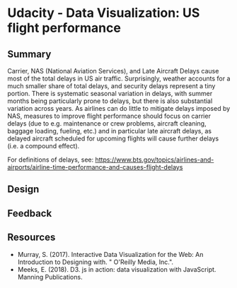 # Udacity - Data Visualization: US flight performance

## Summary
Carrier, NAS (National Aviation Services), and Late Aircraft Delays cause most of the total delays in US air traffic. Surprisingly, weather accounts for a much smaller share of total delays, and security delays represent a tiny portion. There is systematic seasonal variation in delays, with summer months being particularly prone to delays, but there is also substantial variation across years. As airlines can do little to mitigate delays imposed by NAS, measures to improve flight performance should focus on carrier delays (due to e.g. maintenance or crew problems, aircraft cleaning, baggage loading, fueling, etc.) and in particular late aircraft delays, as delayed aircraft scheduled for upcoming flights will cause further delays (i.e. a compound effect).

For definitions of delays, see: 
https://www.bts.gov/topics/airlines-and-airports/airline-time-performance-and-causes-flight-delays
## Design

## Feedback

## Resources
- Murray, S. (2017). Interactive Data Visualization for the Web: An Introduction to Designing with. " O'Reilly Media, Inc.".
- Meeks, E. (2018). D3. js in action: data visualization with JavaScript. Manning Publications.

